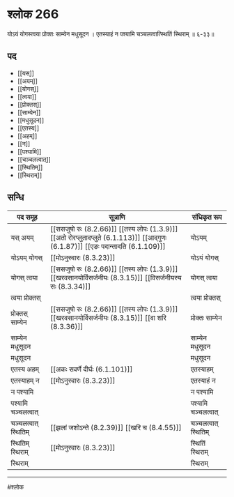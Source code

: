 # श्लोक 266

योऽयं योगस्त्वया प्रोक्तः साम्येन मधुसूदन ।
एतस्याहं न पश्यामि चञ्चलत्वात्स्थितिं स्थिराम् ॥ ६-३३॥


## पद 

- [[यस्]]
- [[अयम्]]
- [[योगस्]]
- [[त्वया]]
- [[प्रोक्तस्]]
- [[साम्येन]]
- [[मधुसूदन]]
- [[एतस्य]]
- [[अहम्]]
- [[न]]
- [[पश्यामि]]
- [[चञ्चलत्वात्]]
- [[स्थितिम्]]
- [[स्थिराम्]]

## सन्धि

| पद समूह | सूत्राणि | संधिकृत रूप |
| ----- | ----- | ----- |
| यस् अयम् |  [[ससजुषो रुः (8.2.66)]] [[तस्य लोपः (1.3.9)]] [[अतो रोरप्लुतादप्लुते (6.1.113)]] [[आद्गुणः (6.1.87)]] [[एङः पदान्तादति (6.1.109)]] | योऽयम् |
| योऽयम् योगस् |  [[मोऽनुस्वारः (8.3.23)]] | योऽयं योगस् |
| योगस् त्वया |  [[ससजुषो रुः (8.2.66)]] [[तस्य लोपः (1.3.9)]] [[खरवसानयोर्विसर्जनीयः (8.3.15)]] [[विसर्जनीयस्य सः (8.3.34)]] | योगस् त्वया |
| त्वया प्रोक्तस् |  | त्वया प्रोक्तस् |
| प्रोक्तस् साम्येन |  [[ससजुषो रुः (8.2.66)]] [[तस्य लोपः (1.3.9)]] [[खरवसानयोर्विसर्जनीयः (8.3.15)]] [[वा शरि (8.3.36)]] | प्रोक्तः साम्येन |
| साम्येन मधुसूदन |  | साम्येन मधुसूदन |
| मधुसूदन |  | मधुसूदन |
| एतस्य अहम् |  [[अकः सवर्णे दीर्घः (6.1.101)]] | एतस्याहम् |
| एतस्याहम् न |  [[मोऽनुस्वारः (8.3.23)]] | एतस्याहं न |
| न पश्यामि |  | न पश्यामि |
| पश्यामि चञ्चलत्वात् |  | पश्यामि चञ्चलत्वात् |
| चञ्चलत्वात् स्थितिम् |  [[झलां जशोऽन्ते (8.2.39)]] [[खरि च (8.4.55)]] | चञ्चलत्वात् स्थितिम् |
| स्थितिम् स्थिराम् |  [[मोऽनुस्वारः (8.3.23)]] | स्थितिं स्थिराम् |
| स्थिराम् |  | स्थिराम् |


---

#श्लोक